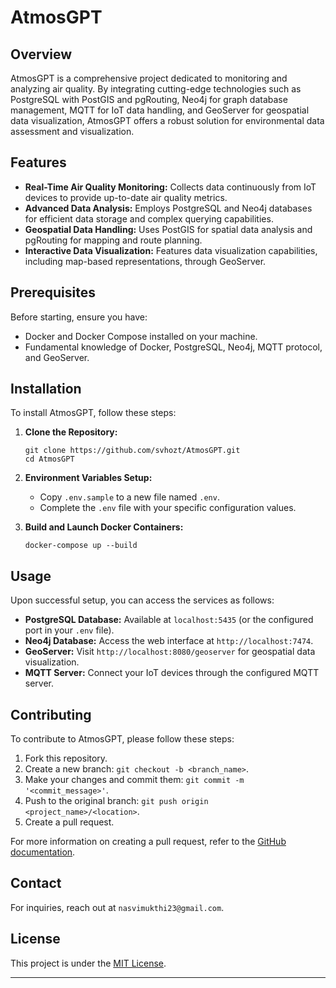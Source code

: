 
# AtmosGPT

## Overview

AtmosGPT is a comprehensive project dedicated to monitoring and analyzing air quality. By integrating cutting-edge technologies such as PostgreSQL with PostGIS and pgRouting, Neo4j for graph database management, MQTT for IoT data handling, and GeoServer for geospatial data visualization, AtmosGPT offers a robust solution for environmental data assessment and visualization.

## Features

- **Real-Time Air Quality Monitoring:** Collects data continuously from IoT devices to provide up-to-date air quality metrics.
- **Advanced Data Analysis:** Employs PostgreSQL and Neo4j databases for efficient data storage and complex querying capabilities.
- **Geospatial Data Handling:** Uses PostGIS for spatial data analysis and pgRouting for mapping and route planning.
- **Interactive Data Visualization:** Features data visualization capabilities, including map-based representations, through GeoServer.

## Prerequisites

Before starting, ensure you have:
- Docker and Docker Compose installed on your machine.
- Fundamental knowledge of Docker, PostgreSQL, Neo4j, MQTT protocol, and GeoServer.

## Installation

To install AtmosGPT, follow these steps:

1. **Clone the Repository:**
   ```
   git clone https://github.com/svhozt/AtmosGPT.git
   cd AtmosGPT
   ```

2. **Environment Variables Setup:**
   - Copy `.env.sample` to a new file named `.env`.
   - Complete the `.env` file with your specific configuration values.

3. **Build and Launch Docker Containers:**
   ```
   docker-compose up --build
   ```

## Usage

Upon successful setup, you can access the services as follows:

- **PostgreSQL Database:** Available at `localhost:5435` (or the configured port in your `.env` file).
- **Neo4j Database:** Access the web interface at `http://localhost:7474`.
- **GeoServer:** Visit `http://localhost:8080/geoserver` for geospatial data visualization.
- **MQTT Server:** Connect your IoT devices through the configured MQTT server.

## Contributing

To contribute to AtmosGPT, please follow these steps:

1. Fork this repository.
2. Create a new branch: `git checkout -b <branch_name>`.
3. Make your changes and commit them: `git commit -m '<commit_message>'`.
4. Push to the original branch: `git push origin <project_name>/<location>`.
5. Create a pull request.

For more information on creating a pull request, refer to the [GitHub documentation](https://help.github.com/articles/creating-a-pull-request/).


## Contact

For inquiries, reach out at `nasvimukthi23@gmail.com`.

## License

This project is under the [MIT License](<link_to_license>).

---
